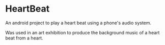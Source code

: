 # HeartBeat
An android project to play a heart beat using a phone's audio system.

Was used in an art exhibition to produce the background music of a heart beat from a heart.
